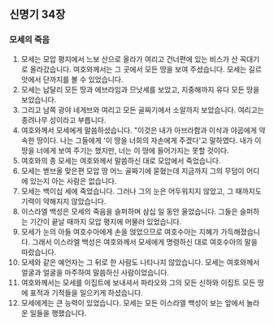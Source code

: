 ## 신명기 34장

### 모세의 죽음
1. 모세는 모압 평지에서 느보 산으로 올라가 여리고 건너편에 있는 비스가 산 꼭대기로 올라갔습니다. 여호와께서는 그 곳에서 모든 땅을 보여 주셨습니다. 모세는 길르앗에서 단까지를 볼 수 있었습니다.
2. 모세는 납달리 모든 땅과 에브라임과 므낫세를 보았고, 지중해까지 유다 모든 땅을 보았습니다.
3. 그리고 남쪽 광야 네게브와 여리고 모든 골짜기에서 소알까지 보았습니다. 여리고는 종려나무 성이라고 부릅니다.
4. 여호와께서 모세에게 말씀하셨습니다. "이것은 내가 아브라함과 이삭과 야곱에게 약속한 땅이다. 나는 그들에게 '이 땅을 너희의 자손에게 주겠다'고 말하였다. 내가 이 땅을 너에게 보여 주기는 했지만, 너는 이 땅에 들어가지는 못할 것이다.
5. 여호와의 종 모세는 여호와께서 말씀하신 대로 모압에서 죽었습니다.
6. 모세는 벧브올 맞은편 모압 땅 어느 골짜기에 묻혔는데 지금까지 그의 무덤이 어디에 있는지 아는 사람은 없습니다.
7. 모세는 백이십 세에 죽었습니다. 그러나 그의 눈은 어두워지지 않았고, 그 때까지도 기력이 약해지지 않았습니다.
8. 이스라엘 백성은 모세의 죽음을 슬퍼하며 삼십 일 동안 울었습니다. 그들은 슬퍼하는 기간이 끝날 때까지 모압 평지에 머물러 있었습니다.
9. 모세가 눈의 아들 여호수아에게 손을 얹었으므로 여호수아는 지혜가 가득해졌습니다. 그래서 이스라엘 백성은 여호와께서 모세에게 명령하신 대로 여호수아의 말을 따랐습니다.
10. 모세와 같은 예언자는 그 뒤로 한 사람도 나타나지 않았습니다. 모세는 여호와께서 얼굴과 얼굴을 마주하여 말씀하신 사람이었습니다.
11. 여호와께서는 모세를 이집트에 보내셔서 파라오와 그의 모든 신하와 이집트 모든 땅에 표적과 기적들을 일으키게 하셨습니다.
12. 모세에게는 큰 능력이 있었습니다. 모세는 모든 이스라엘 백성이 보는 앞에서 놀라운 일들을 행했습니다.